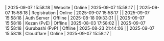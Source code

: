 | 2025-09-07 15:58:18 | Website | Online | 2025-09-07 15:58:17 |
| 2025-09-07 15:58:18 | Registration | Online | 2025-09-07 15:58:17 |
| 2025-09-07 15:58:18 | Auth Server | Offline | 2025-08-18 09:33:31 |
| 2025-09-07 15:58:18 | Kezan (PvE) | Offline | 2025-08-03 17:58:02 |
| 2025-09-07 15:58:18 | Gurubashi (PvP) | Offline | 2025-08-23 21:44:06 |
| 2025-09-07 15:58:18 | Cloudflare | Online | 2025-09-07 15:58:17 |
